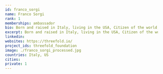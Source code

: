 ```yaml
---
id: franco_sorgi
name: Franco Sorgi
rank: 1
memberships: ambassador
bio: Born and raised in Italy, living in the USA, Citizen of the world, let's see what's next. Vice president of Fine Foods Solutions, food and service industry California, USA (currently). Director of operations 'Brandy Melville Canada', woman fashion and apparel, ontario Canada (currently). Blockchain believer, Bitcoin enthousiast, cryptocurrency fanatic. Ambassador fell in love with Threefold I strongly believe in decentralization, net neutrality, privacy, open source organizations, transparancy, equal distribution, and the freedom to connect to anyone in the world without any filter. But then again... I may be crazy! I believe that the ThreeFold Foundation falls exactly in the categories I just mentioned, thus I'd love to give my support.
excerpt: Born and raised in Italy, living in the USA, Citizen of the world, let's see what's next.
linkedin: 
websites: https://threefold.io/
project_ids: threefold_foundation
image: ./franco_sorgi_processed.jpg
countries: Italy, US
cities:
private: 1
---
```

